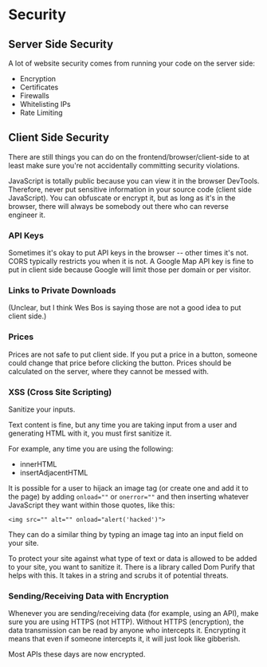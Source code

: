 # Security


## Server Side Security

A lot of website security comes from running your code on the server side:

- Encryption
- Certificates
- Firewalls
- Whitelisting IPs
- Rate Limiting


## Client Side Security

There are still things you can do on the frontend/browser/client-side to at least make sure you're not accidentally committing security violations.

JavaScript is totally public because you can view it in the browser DevTools.  Therefore, never put sensitive information in your source code (client side JavaScript).  You can obfuscate or encrypt it, but as long as it's in the browser, there will always be somebody out there who can reverse engineer it.


### API Keys

Sometimes it's okay to put API keys in the browser -- other times it's not.  CORS typically restricts you when it is not.  A Google Map API key is fine to put in client side because Google will limit those per domain or per visitor.


### Links to Private Downloads

(Unclear, but I think Wes Bos is saying those are not a good idea to put client side.)


### Prices

Prices are not safe to put client side.  If you put a price in a button, someone could change that price before clicking the button.  Prices should be calculated on the server, where they cannot be messed with.


### XSS (Cross Site Scripting)

Sanitize your inputs.

Text content is fine, but any time you are taking input from a user and generating HTML with it, you must first sanitize it.

For example, any time you are using the following:

- innerHTML
- insertAdjacentHTML

It is possible for a user to hijack an image tag (or create one and add it to the page) by adding `onload=""` or `onerror=""` and then inserting whatever JavaScript they want within those quotes, like this:

```
<img src="" alt="" onload="alert('hacked')">
```

They can do a similar thing by typing an image tag into an input field on your site.

To protect your site against what type of text or data is allowed to be added to your site, you want to sanitize it.  There is a library called Dom Purify that helps with this.  It takes in a string and scrubs it of potential threats.


### Sending/Receiving Data with Encryption

Whenever you are sending/receiving data (for example, using an API), make sure you are using HTTPS (not HTTP).  Without HTTPS (encryption), the data transmission can be read by anyone who intercepts it.  Encrypting it means that even if someone intercepts it, it will just look like gibberish.

Most APIs these days are now encrypted.
